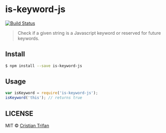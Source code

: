 # is-keyword-js

[![Build Status](https://travis-ci.org/crissdev/is-keyword-js.png?branch=master)](https://travis-ci.org/crissdev/is-keyword-js)

> Check if a given string is a Javascript keyword or reserved for future keywords.


## Install

```sh
$ npm install --save is-keyword-js
```


## Usage

```js
var isKeyword = require('is-keyword-js');
isKeyword('this'); // returns true
```


## LICENSE

MIT © [Cristian Trifan](http://crissdev.com)
